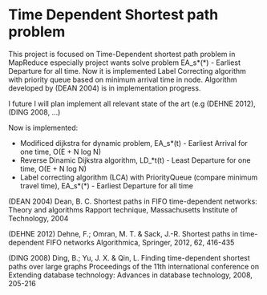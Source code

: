 Time Dependent Shortest path problem
==========================

This project is focused on Time-Dependent shortest path problem in MapReduce especially project wants solve problem EA_s*(*) - Earliest Departure for all time.
Now it is implemented Label Correcting algorithm with priority queue based on minimum arrival time in node.
Algorithm developed by (DEAN 2004) is in implementation progress.

I future I will plan implement all relevant state of the art (e.g (DEHNE 2012), (DING 2008, ...)

Now is implemented:
* Modificed dijkstra for dynamic problem, EA_s*(t) - Earliest Arrival for one time, O(E + N log N)
* Reverse Dinamic Dijkstra algorithm, LD_*t(t) - Least Departure for one time, O(E + N log N)
* Label correcting algorithm (LCA) with PriorityQueue (compare minimum travel time), EA_s*(*) - Earliest Departure for all time

(DEAN 2004) Dean, B. C. Shortest paths in FIFO time-dependent networks: Theory and algorithms Rapport technique, Massachusetts Institute of Technology, 2004

(DEHNE 2012) Dehne, F.; Omran, M. T. & Sack, J.-R. Shortest paths in time-dependent FIFO networks Algorithmica, Springer, 2012, 62, 416-435

(DING 2008) Ding, B.; Yu, J. X. & Qin, L. Finding time-dependent shortest paths over large graphs Proceedings of the 11th international conference on Extending database technology: Advances in database technology, 2008, 205-216
